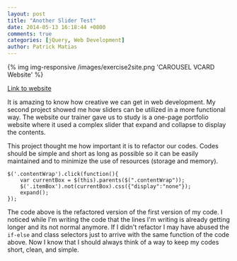 ```yaml
---
layout: post
title: "Another Slider Test"
date: 2014-05-13 16:18:44 +0800
comments: true
categories: [jQuery, Web Development]
author: Patrick Matias
---
```


{% img img-responsive /images/exercise2site.png 'CAROUSEL VCARD Website' %}

[Link to website](http://www.html-themes.com/themes/carousel_vcard/)

It is amazing to know how creative we can get in web development. My second project showed me how sliders can be utilized in a more functional way. <!--more-->The website our trainer gave us to study is a one-page portfolio website where it used a complex slider that expand and collapse to display the contents.

This project thought me how important it is to refactor our codes. Codes should be simple and short as long as possible so it can be easily maintained and to minimize the use of resources (storage and memory).


```
$('.contentWrap').click(function(){
	var currentBox = $(this).parents($(".contentWrap"));
	$('.itemBox').not(currentBox).css({"display":"none"});
	expand();
});
```

The code above is the refactored version of the first version of my code. I noticed while I'm writing the code that the lines I'm writing is already getting longer and its not normal anymore. If I didn't refactor I may have abused the `if-else` and class selectors just to arrive with the same function of the code above. Now I know that I should always think of a way to keep my codes short, clean, and simple.